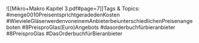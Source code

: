 
![[Mikro+Makro Kapitel 3.pdf#page=7]]Tags & Topics:
   #menge0010PreisentsprichtgeradedenKosten
   #WievieleGläserwerdenvoneinemAnbieterbeiunterschiedlichenPreisenangeboten
   #8PreisproGlas(Euro)Angebots
   #dasorderbuchfürbieranbieter
   #8PreisproGlas
   #DasOrderbuchfürBieranbieter